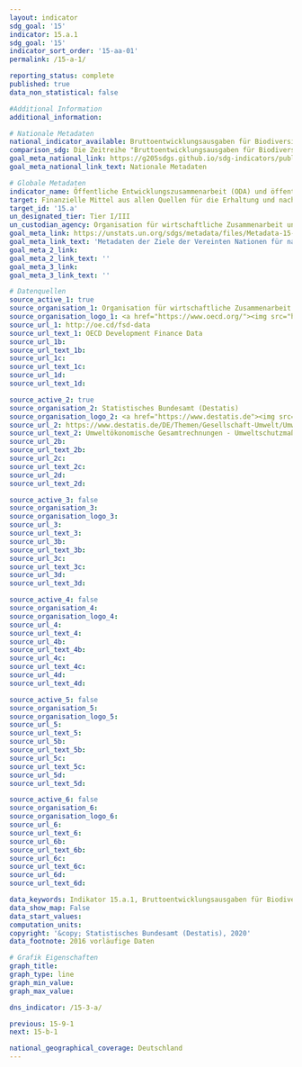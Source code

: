 ```yaml
---
layout: indicator
sdg_goal: '15'
indicator: 15.a.1
sdg_goal: '15'
indicator_sort_order: '15-aa-01'
permalink: /15-a-1/

reporting_status: complete
published: true
data_non_statistical: false

#Additional Information
additional_information: 

# Nationale Metadaten
national_indicator_available: Bruttoentwicklungsausgaben für Biodiversität<br>Umweltschutzausgaben
comparison_sdg: Die Zeitreihe "Bruttoentwicklungsausgaben für Biodiversität" entspricht den globalen Metadaten. Die Zeitreihe "Umweltschutzausgaben" bietet zusätzliche Informationen.
goal_meta_national_link: https://g205sdgs.github.io/sdg-indicators/public/MetaDe/15.a.1.pdf
goal_meta_national_link_text: Nationale Metadaten

# Globale Metadaten
indicator_name: Öffentliche Entwicklungszusammenarbeit (ODA) und öffentliche Ausgaben für den Erhalt und die nachhaltige Nutzung der Biodiversität und der Ökosysteme
target: Finanzielle Mittel aus allen Quellen für die Erhaltung und nachhaltige Nutzung der biologischen Vielfalt und der Ökosysteme aufbringen und deutlich erhöhen
target_id: '15.a'
un_designated_tier: Tier I/III
un_custodian_agency: Organisation für wirtschaftliche Zusammenarbeit und Entwicklung (OECD)
goal_meta_link: https://unstats.un.org/sdgs/metadata/files/Metadata-15-0a-01.pdf
goal_meta_link_text: 'Metadaten der Ziele der Vereinten Nationen für nachhaltige Entwicklung'
goal_meta_2_link: 
goal_meta_2_link_text: ''
goal_meta_3_link: 
goal_meta_3_link_text: ''

# Datenquellen
source_active_1: true
source_organisation_1: Organisation für wirtschaftliche Zusammenarbeit und Entwicklung (OECD)
source_organisation_logo_1: <a href="https://www.oecd.org/"><img src="https://g205sdgs.github.io/sdg-indicators/public/logos/oecd.png" alt="Logo oecd" /></a>
source_url_1: http://oe.cd/fsd-data
source_url_text_1: OECD Development Finance Data
source_url_1b: 
source_url_text_1b: 
source_url_1c: 
source_url_text_1c: 
source_url_1d: 
source_url_text_1d: 

source_active_2: true
source_organisation_2: Statistisches Bundesamt (Destatis)
source_organisation_logo_2: <a href="https://www.destatis.de"><img src="https://g205sdgs.github.io/sdg-indicators/public/logos/destatis.png" alt="Logo destatis" /></a>
source_url_2: https://www.destatis.de/DE/Themen/Gesellschaft-Umwelt/Umwelt/Umweltschutzmassnahmen/_inhalt.html#sprg238688
source_url_text_2: Umweltökonomische Gesamtrechnungen - Umweltschutzmaßnahmen
source_url_2b: 
source_url_text_2b: 
source_url_2c: 
source_url_text_2c: 
source_url_2d: 
source_url_text_2d: 

source_active_3: false
source_organisation_3: 
source_organisation_logo_3: 
source_url_3: 
source_url_text_3: 
source_url_3b: 
source_url_text_3b: 
source_url_3c: 
source_url_text_3c: 
source_url_3d: 
source_url_text_3d: 

source_active_4: false
source_organisation_4: 
source_organisation_logo_4: 
source_url_4: 
source_url_text_4: 
source_url_4b: 
source_url_text_4b: 
source_url_4c: 
source_url_text_4c: 
source_url_4d: 
source_url_text_4d: 

source_active_5: false
source_organisation_5: 
source_organisation_logo_5: 
source_url_5: 
source_url_text_5: 
source_url_5b: 
source_url_text_5b: 
source_url_5c: 
source_url_text_5c: 
source_url_5d: 
source_url_text_5d: 

source_active_6: false
source_organisation_6: 
source_organisation_logo_6: 
source_url_6: 
source_url_text_6: 
source_url_6b: 
source_url_text_6b: 
source_url_6c: 
source_url_text_6c: 
source_url_6d: 
source_url_text_6d: 

data_keywords: Indikator 15.a.1, Bruttoentwicklungsausgaben für Biodiversität, Umweltschutzausgaben, Organisation für wirtschaftliche Zusammenarbeit und Entwicklung (OECD)
data_show_map: False
data_start_values:
computation_units: 
copyright: '&copy; Statistisches Bundesamt (Destatis), 2020'
data_footnote: 2016 vorläufige Daten

# Grafik Eigenschaften
graph_title: 
graph_type: line
graph_min_value: 
graph_max_value: 

dns_indicator: /15-3-a/

previous: 15-9-1
next: 15-b-1

national_geographical_coverage: Deutschland
---
```


